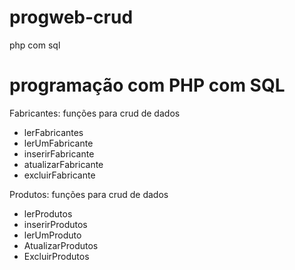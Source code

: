 # progweb-crud
 php com sql

# programação com PHP com SQL

Fabricantes: funções para crud de dados

- lerFabricantes
- lerUmFabricante
- inserirFabricante
- atualizarFabricante
- excluirFabricante

Produtos: funções para crud de dados
- lerProdutos
- inserirProdutos
- lerUmProduto
- AtualizarProdutos
- ExcluirProdutos
